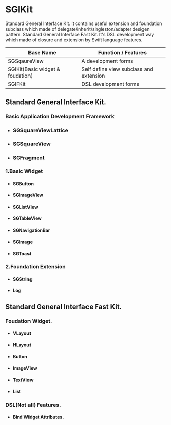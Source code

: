 # SGIKit
Standard General Interface Kit. It contains useful extension and foundation subclass which made of delegate/inherit/singleston/adapter desigen pattern.
Standard General Interface Fast Kit. It's DSL development way which made of closure and extension by Swift language features.


|Base Name| Function / Features|
|-|-|
|SGSqaureView| A development forms|
|SGIKit(Basic widget & foudation)| Self define view subclass and extension|
|SGIFKit| DSL development forms|

## Standard General Interface Kit.

### Basic Application Development Framework

- ### SGSquareViewLattice

- ### SGSquareView

- ### SGFragment

### 1.Basic Widget

- #### SGButton

- #### SGImageView

- #### SGListView

- #### SGTableView

- #### SGNavigationBar

- #### SGImage

- #### SGToast

### 2.Foundation Extension

- #### SGString

- #### Log

## Standard General Interface Fast Kit.

### Foudation Widget.

- #### VLayout

- #### HLayout

- #### Button

- #### ImageView

- #### TextView

- #### List

### DSL(Not all) Features.

- #### Bind Widget Attributes.
